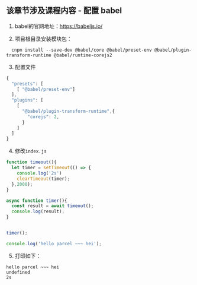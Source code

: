 ## 该章节涉及课程内容 - 配置 babel

1. babel的官网地址：https://babeljs.io/

2. 项目根目录安装模块包：
```shell
  cnpm install --save-dev @babel/core @babel/preset-env @babel/plugin-transform-runtime @babel/runtime-corejs2
```

3. 配置文件
```js
{
  "presets": [
    [ "@babel/preset-env"]
  ],
  "plugins": [
    [
      "@babel/plugin-transform-runtime",{
        "corejs": 2,
      }
    ]
  ]
}
```

4. 修改`index.js`
```js
function timeout(){
  let timer = setTimeout(() => {
    console.log('2s')
    clearTimeout(timer);
  },2000);
}

async function timer(){
  const result = await timeout();
  console.log(result);
}


timer();

console.log('hello parcel ~~~ hei');
```

5. 打印如下：
```text
hello parcel ~~~ hei
undefined
2s
```
